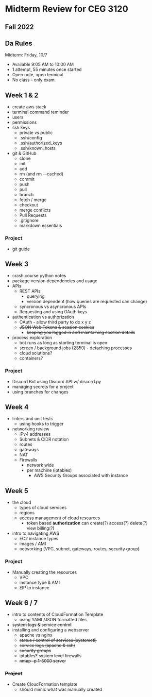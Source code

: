 # Midterm Review for CEG 3120

## Fall 2022

## Da Rules

Midterm: Friday, 10/7

- Available 9:05 AM to 10:00 AM
- 1 attempt, 55 minutes once started
- Open note, open terminal
- No class - only exam.

## Week 1 & 2

- create aws stack
- terminal command reminder
- users
- permissions
- ssh keys
  - private vs public
  - .ssh/config
  - .ssh/authorized_keys
  - .ssh/known_hosts
- git & GitHub
  - clone
  - init
  - add
  - rm (and rm --cached)
  - commit
  - push
  - pull
  - branch
  - fetch / merge
  - checkout
  - merge conflicts
  - Pull Requests
  - .gitignore
  - markdown essentials

### Project

- git guide

## Week 3

- crash course python notes
- package version dependencies and usage
- APIs
  - REST APIs
    - querying
    - version dependent (how queries are requested can change)
  - syncronous vs asyncronous APIs
  - Requesting and using OAuth keys
- authentication vs authorization
  - OAuth - allow third party to do x y z
  - ~~JSON Web Tokens & session cookies~~
    - ~~keeping you logged in and maintaining session details~~
- process exploration
  - bot runs as long as starting terminal is open
  - screen / background jobs (2350) - detaching processes
  - cloud solutions?
  - containers?

### Project

- Discord Bot using Discord API w/ discord.py
- managing secrets for a project
- using branches for changes

## Week 4

- linters and unit tests
  - using hooks to trigger
- networking review
  - IPv4 addresses
  - Subnets & CIDR notation
  - routes
  - gateways
  - NAT
  - Firewalls
    - network wide
    - per machine (iptables)
      - AWS Security Groups associated with instance

## Week 5

- the cloud
  - types of cloud services
  - regions
  - access management of cloud resources
    - token based **authorization** can create(?) access(?) delete(?) view billing(?)
- intro to navigating AWS
  - EC2 instance types
  - images / AMI
  - networking (VPC, subnet, gateways, routes, security group)

### Project

- Manually creating the resources
  - VPC
  - instance type & AMI
  - EIP to instance

## Week 6 / 7

- intro to contents of CloudFormation Template
  - using YAML/JSON formatted files
- ~~system logs & service control~~
- installing and configuring a webserver
  - apache vs nginx
  - ~~status / control of services (systemctl)~~
  - ~~service logs (apache & ssh)~~
  - ~~security groups~~
  - ~~iptables? system level firewalls~~
  - ~~nmap -p 1-5000 server~~

### ~~Project~~

- Create CloudFormation template
  - should mimic what was manually created
